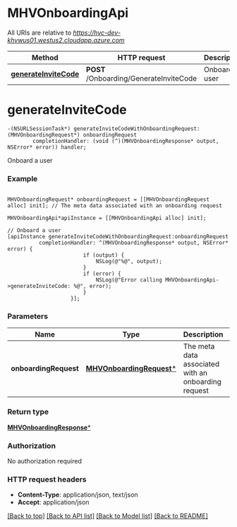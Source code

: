 # MHVOnboardingApi

All URIs are relative to *https://hvc-dev-khvwus01.westus2.cloudapp.azure.com*

Method | HTTP request | Description
------------- | ------------- | -------------
[**generateInviteCode**](MHVOnboardingApi.md#generateinvitecode) | **POST** /Onboarding/GenerateInviteCode | Onboard a user


# **generateInviteCode**
```objc
-(NSURLSessionTask*) generateInviteCodeWithOnboardingRequest: (MHVOnboardingRequest*) onboardingRequest
        completionHandler: (void (^)(MHVOnboardingResponse* output, NSError* error)) handler;
```

Onboard a user

### Example 
```objc

MHVOnboardingRequest* onboardingRequest = [[MHVOnboardingRequest alloc] init]; // The meta data associated with an onboarding request

MHVOnboardingApi*apiInstance = [[MHVOnboardingApi alloc] init];

// Onboard a user
[apiInstance generateInviteCodeWithOnboardingRequest:onboardingRequest
          completionHandler: ^(MHVOnboardingResponse* output, NSError* error) {
                        if (output) {
                            NSLog(@"%@", output);
                        }
                        if (error) {
                            NSLog(@"Error calling MHVOnboardingApi->generateInviteCode: %@", error);
                        }
                    }];
```

### Parameters

Name | Type | Description  | Notes
------------- | ------------- | ------------- | -------------
 **onboardingRequest** | [**MHVOnboardingRequest***](MHVOnboardingRequest*.md)| The meta data associated with an onboarding request | 

### Return type

[**MHVOnboardingResponse***](MHVOnboardingResponse.md)

### Authorization

No authorization required

### HTTP request headers

 - **Content-Type**: application/json, text/json
 - **Accept**: application/json

[[Back to top]](#) [[Back to API list]](../README.md#documentation-for-api-endpoints) [[Back to Model list]](../README.md#documentation-for-models) [[Back to README]](../README.md)

